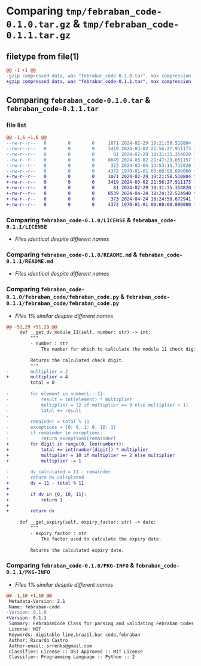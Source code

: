 # Comparing `tmp/febraban_code-0.1.0.tar.gz` & `tmp/febraban_code-0.1.1.tar.gz`

## filetype from file(1)

```diff
@@ -1 +1 @@
-gzip compressed data, was "febraban_code-0.1.0.tar", max compression
+gzip compressed data, was "febraban_code-0.1.1.tar", max compression
```

## Comparing `febraban_code-0.1.0.tar` & `febraban_code-0.1.1.tar`

### file list

```diff
@@ -1,6 +1,6 @@
--rw-r--r--   0        0        0     1071 2024-02-29 19:21:58.510804 febraban_code-0.1.0/LICENSE
--rw-r--r--   0        0        0     3419 2024-03-02 21:56:27.911173 febraban_code-0.1.0/README.md
--rw-r--r--   0        0        0       81 2024-02-29 19:31:35.354820 febraban_code-0.1.0/febraban_code/__init__.py
--rw-r--r--   0        0        0     8649 2024-03-02 21:47:23.651157 febraban_code-0.1.0/febraban_code/febraban_code.py
--rw-r--r--   0        0        0      373 2024-03-04 14:53:15.715920 febraban_code-0.1.0/pyproject.toml
--rw-r--r--   0        0        0     4372 1970-01-01 00:00:00.000000 febraban_code-0.1.0/PKG-INFO
+-rw-r--r--   0        0        0     1071 2024-02-29 19:21:58.510804 febraban_code-0.1.1/LICENSE
+-rw-r--r--   0        0        0     3419 2024-03-02 21:56:27.911173 febraban_code-0.1.1/README.md
+-rw-r--r--   0        0        0       81 2024-02-29 19:31:35.354820 febraban_code-0.1.1/febraban_code/__init__.py
+-rw-r--r--   0        0        0     8539 2024-04-24 18:24:32.524940 febraban_code-0.1.1/febraban_code/febraban_code.py
+-rw-r--r--   0        0        0      373 2024-04-24 18:24:58.672941 febraban_code-0.1.1/pyproject.toml
+-rw-r--r--   0        0        0     4372 1970-01-01 00:00:00.000000 febraban_code-0.1.1/PKG-INFO
```

### Comparing `febraban_code-0.1.0/LICENSE` & `febraban_code-0.1.1/LICENSE`

 * *Files identical despite different names*

### Comparing `febraban_code-0.1.0/README.md` & `febraban_code-0.1.1/README.md`

 * *Files identical despite different names*

### Comparing `febraban_code-0.1.0/febraban_code/febraban_code.py` & `febraban_code-0.1.1/febraban_code/febraban_code.py`

 * *Files 1% similar despite different names*

```diff
@@ -51,29 +51,28 @@
     def __get_dv_module_11(self, number: str) -> int:
         """
         - number : str
             The number for which to calculate the module 11 check digit.
 
         Returns the calculated check digit.
         """
-        multiplier = 2
+        multiplier = 4
         total = 0
 
-        for element in number[::-1]:
-            result = int(element) * multiplier
-            multiplier = (2 if multiplier == 9 else multiplier + 1)
-            total += result
-
-        remainder = total % 11
-        exceptions = {0: 0, 1: 0, 10: 1}
-        if remainder in exceptions:
-            return exceptions[remainder]
+        for digit in range(0, len(number)):
+            total += int(number[digit]) * multiplier
+            multiplier = 10 if multiplier == 2 else multiplier
+            multiplier -= 1
 
-        dv_calculated = 11 - remainder
-        return dv_calculated
+        dv = 11 - total % 11
+
+        if dv in {0, 10, 11}:
+            return 1
+
+        return dv
 
     def __get_expiry(self, expiry_factor: str) -> date:
         """
         - expiry_factor : str
             The factor used to calculate the expiry date.
 
         Returns the calculated expiry date.
```

### Comparing `febraban_code-0.1.0/PKG-INFO` & `febraban_code-0.1.1/PKG-INFO`

 * *Files 1% similar despite different names*

```diff
@@ -1,10 +1,10 @@
 Metadata-Version: 2.1
 Name: febraban-code
-Version: 0.1.0
+Version: 0.1.1
 Summary: FebrabanCode Class for parsing and validating Febraban codes used in Brazil.
 License: MIT
 Keywords: digitable line,brazil,bar code,febraban
 Author: Ricardo Castro
 Author-email: srrenks@gmail.com
 Classifier: License :: OSI Approved :: MIT License
 Classifier: Programming Language :: Python :: 2
```

